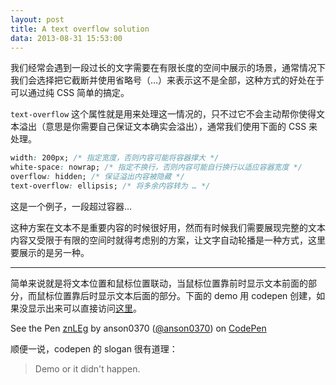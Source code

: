 ```yaml
---
layout: post
title: A text overflow solution
data: 2013-08-31 15:53:00
---
```


我们经常会遇到一段过长的文字需要在有限长度的空间中展示的场景，通常情况下我们会选择把它截断并使用省略号（…）来表示这不是全部，这种方式的好处在于可以通过纯 CSS 简单的搞定。

`text-overflow` 这个属性就是用来处理这一情况的，只不过它不会主动帮你使得文本溢出（意思是你需要自己保证文本确实会溢出），通常我们使用下面的 CSS 来处理。

```css
width: 200px; /* 指定宽度，否则内容可能将容器撑大 */
white-space: nowrap; /* 指定不换行，否则内容可能自行换行以适应容器宽度 */
overflow: hidden; /* 保证溢出内容被隐藏 */
text-overflow: ellipsis; /* 将多余内容转为 … */
```

<p style="width: 200px; white-space: nowrap; overflow: hidden; text-overflow: ellipsis;">这是一个例子，一段超过容器长度的文字尾部是…</p>

这种方案在文本不是重要内容的时候很好用，然而有时候我们需要展现完整的文本内容又受限于有限的空间时就得考虑别的方案，让文字自动轮播是一种方式，这里要展示的是另一种。

---

简单来说就是将文本位置和鼠标位置联动，当鼠标位置靠前时显示文本前面的部分，而鼠标位置靠后时显示文本后面的部分。下面的 demo 用 codepen 创建，如果没显示出来可以直接访问[这里](http://codepen.io/anson0370/details/znLEg)。

<p data-height="268" data-theme-id="0" data-slug-hash="znLEg" data-user="anson0370" data-default-tab="result" class='codepen'>See the Pen <a href='http://codepen.io/anson0370/pen/znLEg'>znLEg</a> by anson0370 (<a href='http://codepen.io/anson0370'>@anson0370</a>) on <a href='http://codepen.io'>CodePen</a></p>
<script async src="http://codepen.io/assets/embed/ei.js"></script>

顺便一说，codepen 的 slogan 很有道理：

> Demo or it didn't happen.
